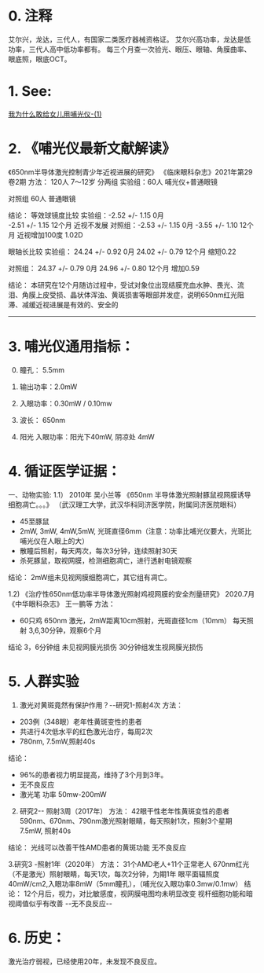 
# 0. 注释
艾尔兴，龙达，三代人，有国家二类医疗器械资格证。
艾尔兴高功率，龙达是低功率，三代人高中低功率都有。
每三个月查一次验光、眼压、眼轴、角膜曲率、眼底照，眼底OCT。


# 1. See: 

 [我为什么敢给女儿用哺光仪-(1)](https://www.zhihu.com/zvideo/1389574125518639104)


# 2. 《哺光仪最新文献解读》
《650nm半导体激光控制青少年近视进展的研究》
《临床眼科杂志》2021年第29卷2期
方法：
  120人
  7～12岁
  分两组
实验组：60人
哺光仪+普通眼镜

对照组
60人
普通眼镜

结论：
  等效球镜度比较
  实验组：-2.52 +/- 1.15  0月  
          -2.51 +/- 1.15  12个月
          近视不发展
  对照组：-2.53 +/- 1.15  0月
          -3.55 +/- 1.10  12个月
          近视增加100度 1.02D

  眼轴长比较
  实验组： 24.24 +/- 0.92  0月
           24.02 +/- 0.79  12个月
           缩短0.22

  对照组： 24.37 +/- 0.79  0月
           24.96 +/- 0.80  12个月
           增加0.59

  结论：
  本研究在12个月随访过程中，受试对象位出现结膜充血水肿、畏光、流泪、角膜上皮受损、晶状体浑浊、黄斑损害等眼部并发症，说明650nm红光阻滞、减缓近视进展是有效的、安全的




------------------
# 3. 哺光仪通用指标：
0. 瞳孔： 5.5mm
1. 输出功率：2.0mW
2. 入眼功率：0.30mW / 0.10mw
3. 波长： 650nm

5. 阳光 入眼功率：阳光下40mW, 阴凉处 4mW

# 4. 循证医学证据：
一、动物实验:
 1.1） 2010年 吴小兰等 《650nm 半导体激光照射豚鼠视网膜诱导细胞凋亡。。。》
  （武汉理工大学，武汉华科同济医学院，附属同济医院眼科）
  - 45至豚鼠
  - 2mW, 3mW, 4mW,5mW, 光斑直径6mm（注意：功率比哺光仪要大，光斑比哺光仪在人眼上的大）
  - 散瞳后照射，每天两次，每次3分钟，连续照射30天
  - 杀死豚鼠，取视网膜，检测细胞凋亡，进行透射电镜观察
  
  结论：
   2mW组未见视网膜细胞凋亡，其它组有凋亡。
 
 1.2) 《治疗性650nm低功率半导体激光照射鸡视网膜的安全剂量研究》
   2020.7月《中华眼科杂志》  王一鹏等 
  方法：
  - 60只鸡
  650nm 激光，2mW距离10cm照射，光斑直径1cm（10mm）
  每天照射 3,6,30分钟，观察6个月

  结论
  3，6分钟组 未见视网膜光损伤
  30分钟组发生视网膜光损伤

# 5. 人群实验
 1. 激光对黄斑竟然有保护作用？--研究1-照射4次
  方法：
  - 203例（348眼）老年性黄斑变性的患者
  - 共进行4次低水平的红色激光治疗，每周2次
  - 780nm, 7.5mW,照射40s
 
  结论：
  - 96%的患者视力明显提高，维持了3个月到3年。
  - 无不良反应
  - 激光笔 功率 50mw-200mW

 2. 研究2-- 照射3周（2017年）
方法：
42眼干性老年性黄斑变性的患者
590nm、670nm、790nm激光照射眼睛，每天照射1次，照射3个星期
7.5mW, 照射40s

结论：
光线可以改善干性AMD患者的黄斑功能
无不良反应

3.研究3 -照射1年（2020年）
方法：
31个AMD老人+11个正常老人
670nm红光（不是激光）照射眼睛，每天1次，每次2分钟，为期1年
眼平面辐照度40mW/cm2,入眼功率8mW（5mm瞳孔），（哺光仪入眼功率0.3mw/0.1mw）
结论：
  12个月后，视力，对比敏感度，视网膜电图均未明显改变
  视杆细胞功能和暗视阈值似乎有改善
  --无不良反应--

# 6. 历史：
激光治疗弱视，已经使用20年，未发现不良反应。



